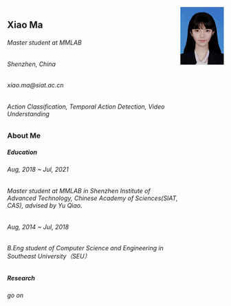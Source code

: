 <html>
<head>    
    <style type="text/css">
	.left{width: 80%;float: left;}
	.right{width: 20%;float: right
    </style>
</head>
<body>
<div class="left">
    <h2>Xiao Ma</h2>    
    <h6>Master student at MMLAB</h6>
    <h6>Shenzhen, China</h6>
    <h6>xiao.ma@siat.ac.cn</h6>
    <h6>Action Classification, Temporal Action Detection, Video Understanding</h6>
    <h3>About Me</h3>
    <h5>Education</h5>
    <h6> Aug, 2018 ~ Jul, 2021</h6>
    <h6>Master student at MMLAB in Shenzhen Institute of Advanced Technology, Chinese Academy of Sciences(SIAT, CAS), advised by Yu Qiao.</h6>
    <h6> Aug, 2014 ~ Jul, 2018</h6>
    <h6>B.Eng student of Computer Science and Engineering in Southeast University（SEU）</h6>
    <h5>Research</h5>
    <h6> go on</h6>
 </div>

<div class="right">
    <img src="mx.jpg">      
</div>
</body>
</html>




